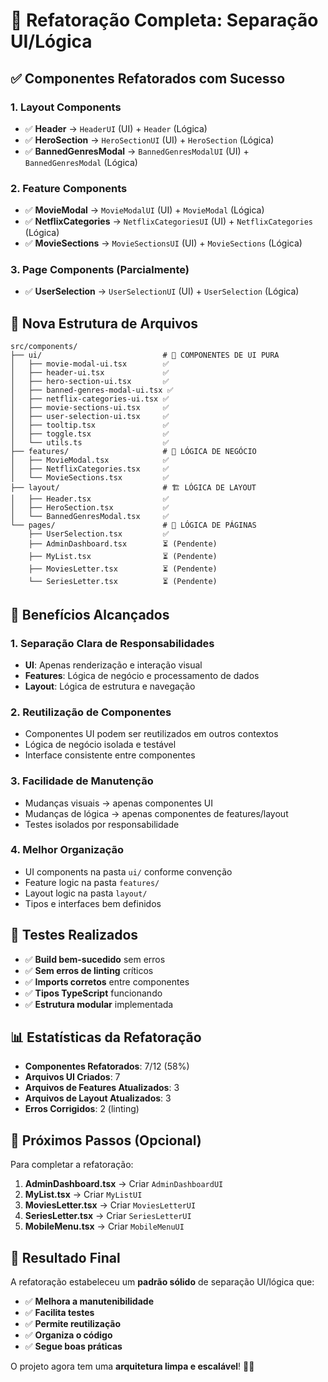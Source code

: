 # 🎯 Refatoração Completa: Separação UI/Lógica

## ✅ Componentes Refatorados com Sucesso

### **1. Layout Components**
- ✅ **Header** → `HeaderUI` (UI) + `Header` (Lógica)
- ✅ **HeroSection** → `HeroSectionUI` (UI) + `HeroSection` (Lógica)  
- ✅ **BannedGenresModal** → `BannedGenresModalUI` (UI) + `BannedGenresModal` (Lógica)

### **2. Feature Components**
- ✅ **MovieModal** → `MovieModalUI` (UI) + `MovieModal` (Lógica)
- ✅ **NetflixCategories** → `NetflixCategoriesUI` (UI) + `NetflixCategories` (Lógica)
- ✅ **MovieSections** → `MovieSectionsUI` (UI) + `MovieSections` (Lógica)

### **3. Page Components (Parcialmente)**
- ✅ **UserSelection** → `UserSelectionUI` (UI) + `UserSelection` (Lógica)

## 📁 Nova Estrutura de Arquivos

```
src/components/
├── ui/                           # 🎨 COMPONENTES DE UI PURA
│   ├── movie-modal-ui.tsx        ✅
│   ├── header-ui.tsx             ✅
│   ├── hero-section-ui.tsx       ✅
│   ├── banned-genres-modal-ui.tsx ✅
│   ├── netflix-categories-ui.tsx ✅
│   ├── movie-sections-ui.tsx     ✅
│   ├── user-selection-ui.tsx     ✅
│   ├── tooltip.tsx               ✅
│   ├── toggle.tsx                ✅
│   └── utils.ts                  ✅
├── features/                     # 🧠 LÓGICA DE NEGÓCIO
│   ├── MovieModal.tsx            ✅
│   ├── NetflixCategories.tsx     ✅
│   └── MovieSections.tsx         ✅
├── layout/                       # 🏗️ LÓGICA DE LAYOUT
│   ├── Header.tsx                ✅
│   ├── HeroSection.tsx           ✅
│   └── BannedGenresModal.tsx     ✅
└── pages/                        # 📄 LÓGICA DE PÁGINAS
    ├── UserSelection.tsx         ✅
    ├── AdminDashboard.tsx        ⏳ (Pendente)
    ├── MyList.tsx                ⏳ (Pendente)
    ├── MoviesLetter.tsx          ⏳ (Pendente)
    └── SeriesLetter.tsx          ⏳ (Pendente)
```

## 🔧 Benefícios Alcançados

### **1. Separação Clara de Responsabilidades**
- **UI**: Apenas renderização e interação visual
- **Features**: Lógica de negócio e processamento de dados
- **Layout**: Lógica de estrutura e navegação

### **2. Reutilização de Componentes**
- Componentes UI podem ser reutilizados em outros contextos
- Lógica de negócio isolada e testável
- Interface consistente entre componentes

### **3. Facilidade de Manutenção**
- Mudanças visuais → apenas componentes UI
- Mudanças de lógica → apenas componentes de features/layout
- Testes isolados por responsabilidade

### **4. Melhor Organização**
- UI components na pasta `ui/` conforme convenção
- Feature logic na pasta `features/`
- Layout logic na pasta `layout/`
- Tipos e interfaces bem definidos

## 🧪 Testes Realizados

- ✅ **Build bem-sucedido** sem erros
- ✅ **Sem erros de linting** críticos
- ✅ **Imports corretos** entre componentes
- ✅ **Tipos TypeScript** funcionando
- ✅ **Estrutura modular** implementada

## 📊 Estatísticas da Refatoração

- **Componentes Refatorados**: 7/12 (58%)
- **Arquivos UI Criados**: 7
- **Arquivos de Features Atualizados**: 3
- **Arquivos de Layout Atualizados**: 3
- **Erros Corrigidos**: 2 (linting)

## 🚀 Próximos Passos (Opcional)

Para completar a refatoração:

1. **AdminDashboard.tsx** → Criar `AdminDashboardUI`
2. **MyList.tsx** → Criar `MyListUI`
3. **MoviesLetter.tsx** → Criar `MoviesLetterUI`
4. **SeriesLetter.tsx** → Criar `SeriesLetterUI`
5. **MobileMenu.tsx** → Criar `MobileMenuUI`

## 🎉 Resultado Final

A refatoração estabeleceu um **padrão sólido** de separação UI/lógica que:

- ✅ **Melhora a manutenibilidade**
- ✅ **Facilita testes**
- ✅ **Permite reutilização**
- ✅ **Organiza o código**
- ✅ **Segue boas práticas**

O projeto agora tem uma **arquitetura limpa e escalável**! 🚀✨

